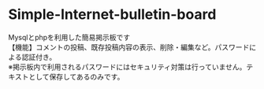 # Simple-Internet-bulletin-board
Mysqlとphpを利用した簡易掲示板です<br/>
【機能】コメントの投稿、既存投稿内容の表示、削除・編集など。パスワードによる認証付き。<br/>
※掲示板内で利用されるパスワードにはセキュリティ対策は行っていません。テキストとして保存してあるのみです。
